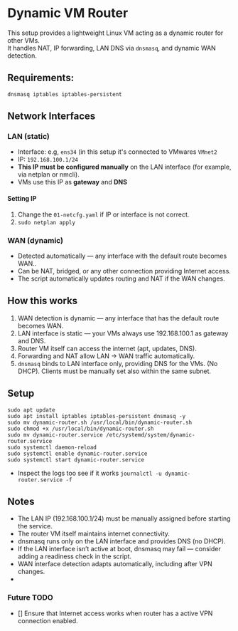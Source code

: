 # Dynamic VM Router
This setup provides a lightweight Linux VM acting as a dynamic router for other VMs.  
It handles NAT, IP forwarding, LAN DNS via `dnsmasq`, and dynamic WAN detection.

## Requirements:
`dnsmasq iptables iptables-persistent`

## Network Interfaces
### LAN (static)
- Interface: e.g, `ens34` (in this setup it's connected to VMwares `VMnet2`
- IP: `192.168.100.1/24`
- **This IP must be configured manually** on the LAN interface (for example, via netplan or nmcli).
- VMs use this IP as **gateway** and **DNS**
#### Setting IP
1. Change the `01-netcfg.yaml` if IP or interface is not correct.
2. `sudo netplan apply`
### WAN (dynamic)
- Detected automatically — any interface with the default route becomes WAN..
- Can be NAT, bridged, or any other connection providing Internet access.
- The script automatically updates routing and NAT if the WAN changes.

## How this works
1. WAN detection is dynamic — any interface that has the default route becomes WAN.
2. LAN interface is static — your VMs always use 192.168.100.1 as gateway and DNS.
3. Router VM itself can access the internet (apt, updates, DNS).
4. Forwarding and NAT allow LAN → WAN traffic automatically.
5. `dnsmasq` binds to LAN interface only, providing DNS for the VMs. (No DHCP). Clients must be manually set also within the same subnet.

## Setup
```
sudo apt update
sudo apt install iptables iptables-persistent dnsmasq -y
sudo mv dynamic-router.sh /usr/local/bin/dynamic-router.sh
sudo chmod +x /usr/local/bin/dynamic-router.sh
sudo mv dynamic-router.service /etc/systemd/system/dynamic-router.service
sudo systemctl daemon-reload
sudo systemctl enable dynamic-router.service
sudo systemctl start dynamic-router.service
```
- Inspect the logs too see if it works `journalctl -u dynamic-router.service -f`

## Notes
- The LAN IP (192.168.100.1/24) must be manually assigned before starting the service.
- The router VM itself maintains internet connectivity.
- dnsmasq runs only on the LAN interface and provides DNS (no DHCP).
- If the LAN interface isn’t active at boot, dnsmasq may fail — consider adding a readiness check in the script.
- WAN interface detection adapts automatically, including after VPN changes.
- 
### Future TODO
- [] Ensure that Internet access works when router has a active VPN connection enabled.
